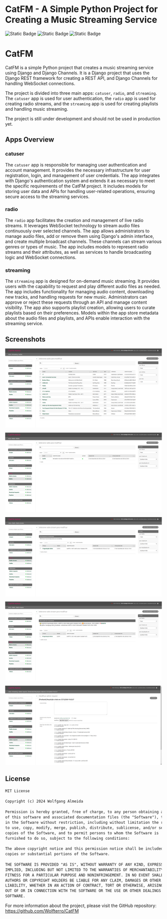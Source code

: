 # CatFM - A Simple Python Project for Creating a Music Streaming Service

![Static Badge](https://img.shields.io/badge/Python-3.9_%7C_3.10_%7C_3.11_%7C_3.12-blue)
![Static Badge](https://img.shields.io/badge/License-MIT_License-green)
![Static Badge](https://img.shields.io/badge/Coverage-50_%25-yellow)

# CatFM

CatFM is a simple Python project that creates a music streaming service using Django and Django Channels. It is a Django project that uses the Django REST framework for creating a REST API, and Django Channels for handling WebSocket connections.

The project is divided into three main apps: `catuser`, `radio`, and `streaming`. The `catuser` app is used for user authentication, the `radio` app is used for creating radio streams, and the `streaming` app is used for creating playlists and handling music streaming.

The project is still under development and should not be used in production yet.

## Apps Overview

### catuser

The `catuser` app is responsible for managing user authentication and account management. It provides the necessary infrastructure for user registration, login, and management of user credentials. The app integrates with Django's authentication system and extends it as necessary to meet the specific requirements of the CatFM project. It includes models for storing user data and APIs for handling user-related operations, ensuring secure access to the streaming services.

### radio

The `radio` app facilitates the creation and management of live radio streams. It leverages WebSocket technology to stream audio files continuously over selected channels. The app allows administrators to manage audio files, add or remove them using Django's admin interface, and create multiple broadcast channels. These channels can stream various genres or types of music. The app includes models to represent radio streams and their attributes, as well as services to handle broadcasting logic and WebSocket connections.

### streaming

The `streaming` app is designed for on-demand music streaming. It provides users with the capability to request and play different audio files as needed. The app includes functionality for managing audio content, downloading new tracks, and handling requests for new music. Administrators can approve or reject these requests through an API and manage content visibility. The app also supports playlist creation, allowing users to curate playlists based on their preferences. Models within the app store metadata about the audio files and playlists, and APIs enable interaction with the streaming service.

## Screenshots

![Audio Streaming](https://github.com/Wolfterro/CatFM/blob/master/docs/screenshots/screenshot01.png?raw=true)

![Radio List](https://github.com/Wolfterro/CatFM/blob/master/docs/screenshots/screenshot02.png?raw=true)

![Radio Stream List](https://github.com/Wolfterro/CatFM/blob/master/docs/screenshots/screenshot03.png?raw=true)

![Radio Broadcast Info](https://github.com/Wolfterro/CatFM/blob/master/docs/screenshots/screenshot04.png?raw=true)

![Admin Requests](https://github.com/Wolfterro/CatFM/blob/master/docs/screenshots/screenshot05.png?raw=true)

## License

```txt
MIT License

Copyright (c) 2024 Wolfgang Almeida

Permission is hereby granted, free of charge, to any person obtaining a copy
of this software and associated documentation files (the "Software"), to deal
in the Software without restriction, including without limitation the rights
to use, copy, modify, merge, publish, distribute, sublicense, and/or sell
copies of the Software, and to permit persons to whom the Software is
furnished to do so, subject to the following conditions:

The above copyright notice and this permission notice shall be included in all
copies or substantial portions of the Software.

THE SOFTWARE IS PROVIDED "AS IS", WITHOUT WARRANTY OF ANY KIND, EXPRESS OR
IMPLIED, INCLUDING BUT NOT LIMITED TO THE WARRANTIES OF MERCHANTABILITY,
FITNESS FOR A PARTICULAR PURPOSE AND NONINFRINGEMENT. IN NO EVENT SHALL THE
AUTHORS OR COPYRIGHT HOLDERS BE LIABLE FOR ANY CLAIM, DAMAGES OR OTHER
LIABILITY, WHETHER IN AN ACTION OF CONTRACT, TORT OR OTHERWISE, ARISING FROM,
OUT OF OR IN CONNECTION WITH THE SOFTWARE OR THE USE OR OTHER DEALINGS IN THE
SOFTWARE.

```

For more information about the project, please visit the GitHub repository: https://github.com/Wolfterro/CatFM